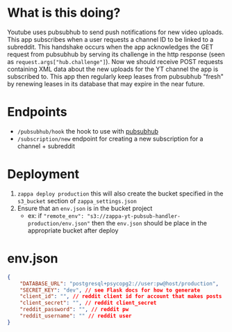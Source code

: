 # What is this doing?
Youtube uses pubsubhub to send push notifications for new video uploads. This app subscribes when a user requests a channel ID to be linked to a subreddit. This handshake occurs when the app acknowledges the GET request from pubsubhub by serving its challenge in the http response (seen as `request.args["hub.challenge"]`). Now we should receive POST requests containing XML data about the new uploads for the YT channel the app is subscribed to. This app then regularly keep leases from pubsubhub "fresh" by renewing leases in its database that may expire in the near future.

# Endpoints
* `/pubsubhub/hook` the hook to use with [pubsubhub](https://pubsubhubbub.appspot.com/subscribe)
* `/subscription/new` endpoint for creating a new subscription for a channel + subreddit

# Deployment
1. `zappa deploy production` this will also create the bucket specified in the `s3_bucket` section of `zappa_settings.json`
2. Ensure that an `env.json` is in the bucket project
    * ex: if `"remote_env": "s3://zappa-yt-pubsub-handler-production/env.json"` then the `env.json` should be place in the appropriate bucket after deploy

# env.json
```json
{
    "DATABASE_URL": "postgresql+psycopg2://user:pw@host/production",
    "SECRET_KEY": "dev", // see Flask docs for how to generate
    "client_id": "", // reddit client id for account that makes posts
    "client_secret": "", // reddit client_secret
    "reddit_password": "", // reddit pw
    "reddit_username": "" // reddit user
}
```